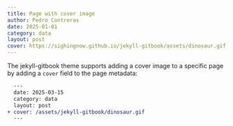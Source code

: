 ```yaml
---
title: Page with cover image
author: Pedro Contreras
date: 2025-01-01
category: data
layout: post
cover: https://sighingnow.github.io/jekyll-gitbook/assets/dinosaur.gif
---
```


The jekyll-gitbook theme supports adding a cover image to a specific page by adding
a `cover` field to the page metadata:

```diff
  ---
  date: 2025-03-15
  category: data
  layout: post
+ cover: /assets/jekyll-gitbook/dinosaur.gif
  ---
```
